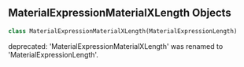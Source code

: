 ## MaterialExpressionMaterialXLength Objects

```python
class MaterialExpressionMaterialXLength(MaterialExpressionLength)
```

deprecated: 'MaterialExpressionMaterialXLength' was renamed to 'MaterialExpressionLength'.

<a id="unreal.MaterialExpressionLightmapUVs"></a>